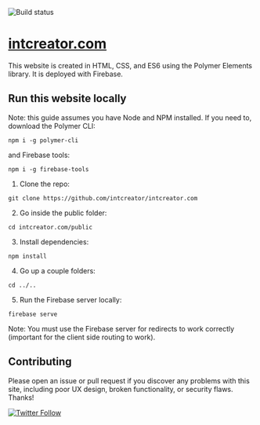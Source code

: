 ![Build status](https://travis-ci.org/intcreator/intcreator.com.svg?branch=master)

# [intcreator.com](https://intcreator.com/)

This website is created in HTML, CSS, and ES6 using the Polymer Elements library.  It is deployed with Firebase.  

## Run this website locally

Note: this guide assumes you have Node and NPM installed.  If you need to, download the Polymer CLI:

```
npm i -g polymer-cli
```

and Firebase tools:

```
npm i -g firebase-tools
```

1. Clone the repo:
```
git clone https://github.com/intcreator/intcreator.com
```
2. Go inside the public folder:
```
cd intcreator.com/public
```
3. Install dependencies:
```
npm install
```
4. Go up a couple folders:
```
cd ../..
```
5. Run the Firebase server locally:
```
firebase serve
```

Note: You must use the Firebase server for redirects to work correctly (important for the client side routing to work).

## Contributing

Please open an issue or pull request if you discover any problems with this site, including poor UX design, broken functionality, or security flaws.  Thanks!

[![Twitter Follow](https://img.shields.io/twitter/follow/intcreator.svg?style=social&label=Twitter&style=flat)](https://twitter.com/intcreator)